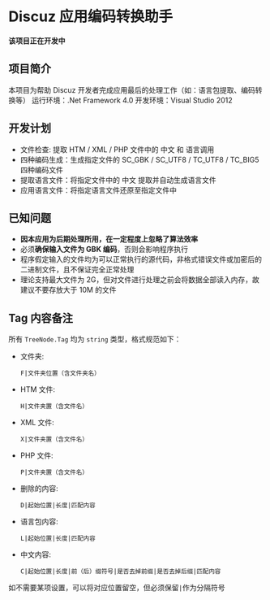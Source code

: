 ﻿Discuz 应用编码转换助手
=======================
**该项目正在开发中**

项目简介
--------
本项目为帮助 Discuz 开发者完成应用最后的处理工作（如：语言包提取、编码转换等）
运行环境：.Net Framework 4.0
开发环境：Visual Studio 2012

开发计划
--------
 * 文件检查: 提取 HTM / XML / PHP 文件中的 中文 和 语言调用
 * 四种编码生成：生成指定文件的 SC_GBK / SC_UTF8 / TC_UTF8 / TC_BIG5 四种编码文件
 * 提取语言文件：将指定文件中的 中文 提取并自动生成语言文件
 * 应用语言文件：将指定语言文件还原至指定文件中

已知问题
--------
 * **因本应用为后期处理所用，在一定程度上忽略了算法效率**
 * 必须**确保输入文件为 GBK 编码**，否则会影响程序执行
 * 程序假定输入的文件均为可以正常执行的源代码，非格式错误文件或加密后的二进制文件，且不保证完全正常处理
 * 理论支持最大文件为 2G，但对文件进行处理之前会将数据全部读入内存，故建议不要存放大于 10M 的文件

Tag 内容备注
------------
所有 `TreeNode.Tag` 均为 `string` 类型，格式规范如下：

 * 文件夹:
    ```
    F|文件夹位置（含文件夹名）
    ```
 * HTM 文件:
    ```
    H|文件夹置（含文件名）
    ```
 * XML 文件:
    ```
    X|文件夹置（含文件名）
    ```
 * PHP 文件:
    ```
    P|文件夹置（含文件名）
    ```
 * 删除的内容:
    ```
    D|起始位置|长度|匹配内容
    ```
 * 语言包内容:
    ```
    L|起始位置|长度|匹配内容
    ```
 * 中文内容:
    ```
    C|起始位置|长度|前（后）缀符号|是否去掉前缀|是否去掉后缀|匹配内容
    ```

如不需要某项设置，可以将对应位置留空，但必须保留`|`作为分隔符号